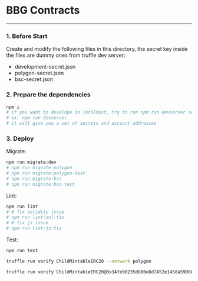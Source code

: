 # BBG Contracts
------------

### 1. Before Start

Create and modify the following files in this directory, the secret key inside the files are dummy ones from truffle dev server:
- development-secret.json
- polygon-secret.json 
- bsc-secret.json

### 2. Prepare the dependencies

```bash
npm i
# if you want to develope in localhost, try to run npm run devserver separately
# ex: npm run devserver
# it will give you a set of secrets and account addresses
```

### 3. Deploy

Migrate:
```bash
npm run migrate:dev
# npm run migrate:polygon
# npm run migrate:polygon-test
# npm run migrate:bsc
# npm run migrate:bsc-test
```

Lint:
```bash
npm run lint
# # fix solidity issue
# npm run lint:sol:fix
# # fix js issue
# npm run lint:js:fix
```

Test:
```bash
npm run test 
```

```bash
truffle run verify ChildMintableERC20 --network polygon
```

```bash
truffle run verify ChildMintableERC20@0x3Afe98235d680e8d7A52e1458a59D60f45F935C0 --network polygon
```
